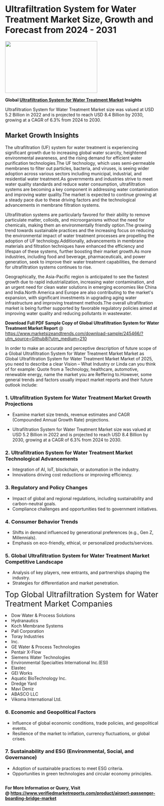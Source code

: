 <H1>Ultrafiltration System for Water Treatment Market Size, Growth and Forecast from 2024 - 2031</H1><img class="aligncenter size-medium wp-image-584254" src="https://thirdeyenews.in/wp-content/uploads/2024/09/Global-Market-Research-300x168.jpeg" alt="" width="300" height="168" /><p><strong>Global&nbsp;<a href="https://www.marketsizeandtrends.com/download-sample/245466/?utm_source=Github8j?utm_medium=210">Ultrafiltration System for Water Treatment Market</a> Insights</strong></p><p>Ultrafiltration System for Water Treatment Market size was valued at USD 5.2 Billion in 2022 and is projected to reach USD 8.4 Billion by 2030, growing at a CAGR of 6.3% from 2024 to 2030.</p><p><h2>Market Growth Insights</h2> <p>The ultrafiltration (UF) system for water treatment is experiencing significant growth due to increasing global water scarcity, heightened environmental awareness, and the rising demand for efficient water purification technologies.The UF technology, which uses semi-permeable membranes to filter out particles, bacteria, and viruses, is seeing wider adoption across various sectors including municipal, industrial, and residential water treatment.As governments and industries strive to meet water quality standards and reduce water consumption, ultrafiltration systems are becoming a key component in addressing water contamination and improving water quality.The market is expected to continue growing at a steady pace due to these driving factors and the technological advancements in membrane filtration systems.</p> <p>Ultrafiltration systems are particularly favored for their ability to remove particulate matter, colloids, and microorganisms without the need for chemicals, making them an environmentally friendly option.The growing trend towards sustainable practices and the increasing focus on reducing the environmental impact of water treatment processes are propelling the adoption of UF technology.Additionally, advancements in membrane materials and filtration techniques have enhanced the efficiency and lifespan of these systems, further boosting their market growth.As more industries, including food and beverage, pharmaceuticals, and power generation, seek to improve their water treatment capabilities, the demand for ultrafiltration systems continues to rise.</p> <p>Geographically, the Asia-Pacific region is anticipated to see the fastest growth due to rapid industrialization, increasing water contamination, and an urgent need for clean water solutions in emerging economies like China and India.North America and Europe are also contributing to the market's expansion, with significant investments in upgrading aging water infrastructure and improving treatment methods.The overall ultrafiltration market is being further supported by favorable regulatory policies aimed at improving water quality and reducing pollutants in wastewater.</p> <p><span class=""><strong>Download Full PDF Sample Copy of Global Ultrafiltration System for Water Treatment Market Report</strong> @ <a href="https://www.marketsizeandtrends.com/download-sample/245466/?utm_source=Github8j?utm_medium=210" target="_blank">https://www.marketsizeandtrends.com/download-sample/245466/?utm_source=Github8j?utm_medium=210</a></span></p><p>In order to make an accurate and perceptive description of future scope of a Global&nbsp;Ultrafiltration System for Water Treatment Market Market as Global&nbsp;Ultrafiltration System for Water Treatment Market Market of 2025, you need to describe a clear Vision &ndash; What Industry or Linda can you think of for example: Quote from a Technology, healthcare, automotive, renewable energy, name the market you are Reffering to.However, some general trends and factors usually impact market reports and their future outlook include:</p><h3>1.&nbsp;<strong>Ultrafiltration System for Water Treatment Market Growth Projections</strong></h3><ul><li>Examine market size trends, revenue estimates and CAGR (Compounded Annual Growth Rate) projections.</li><li><p>Ultrafiltration System for Water Treatment Market size was valued at USD 5.2 Billion in 2022 and is projected to reach USD 8.4 Billion by 2030, growing at a CAGR of 6.3% from 2024 to 2030.</p></li></ul><h3>2.&nbsp;<strong>Ultrafiltration System for Water Treatment Market Technological Advancements</strong></h3><ul><li>Integration of AI, IoT, blockchain, or automation in the industry.</li><li>Innovations driving cost reductions or improving efficiency.</li></ul><h3>3.&nbsp;<strong>Regulatory and Policy Changes</strong></h3><ul><li>Impact of global and regional regulations, including sustainability and carbon-neutral goals.</li><li>Compliance challenges and opportunities tied to government initiatives.</li></ul><h3>4.&nbsp;<strong>Consumer Behavior Trends</strong></h3><ul><li>Shifts in demand influenced by generational preferences (e.g., Gen Z, Millennials).</li><li>Emphasis on eco-friendly, ethical, or personalized products/services.</li></ul><h3>5.&nbsp;<strong>Global Ultrafiltration System for Water Treatment Market Competitive Landscape</strong></h3><ul><li>Analysis of key players, new entrants, and partnerships shaping the industry.</li><li>Strategies for differentiation and market penetration.</li></ul><p data-pm-slice="1 1 []"><span style="color: inherit; font-family: inherit; font-size: 25px;">Top Global Ultrafiltration System for Water Treatment Market Companies</span></p><div class="" data-test-id=""><p><li>Dow Water & Process Solutions</li><li> Hydranautics</li><li> Koch Membrane Systems</li><li> Pall Corporation</li><li> Toray Industries</li><li> Inc.</li><li> GE Water & Process Technologies</li><li> Pentair X-Flow</li><li> Siemens Water Technologies</li><li> Environmental Specialties International Inc.(ESI)</li><li> Elastec</li><li> GEI Works</li><li> Aquatic BioTechnology Inc.</li><li> Dredge Yard</li><li> Mavi Deniz</li><li> ABASCO LLC</li><li> Vikoma International Ltd.</li></p></div><h3>6.&nbsp;<strong>Economic and Geopolitical Factors</strong></h3><ul><li>Influence of global economic conditions, trade policies, and geopolitical events.</li><li>Resilience of the market to inflation, currency fluctuations, or global crises.</li></ul><h3>7.&nbsp;<strong>Sustainability and ESG (Environmental, Social, and Governance)</strong></h3><ul><li>Adoption of sustainable practices to meet ESG criteria.</li><li>Opportunities in green technologies and circular economy principles.</li></ul><h2><strong style="font-size: 14px;">For More Information or Query, Visit @&nbsp;</strong><a style="background-color: #ffffff; font-size: 14px;" href="https://www.marketsizeandtrends.com/report/ultrafiltration-system-for-water-treatment-market/" target="_blank">https://www.verifiedmarketreports.com/product/airport-passenger-boarding-bridge-market</a></h2>